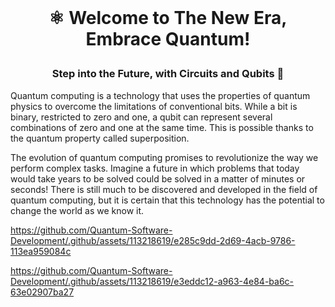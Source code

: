 <br>

# <p align="center"> ⚛︎ Welcome to The New Era, Embrace Quantum!<br>

### <p align="center"> Step into the Future, with Circuits and Qubits 🚀

Quantum computing is a technology that uses the properties of quantum physics to overcome the limitations of conventional bits. While a bit is binary, restricted to zero and one, a qubit can represent several combinations of zero and one at the same time. This is possible thanks to the quantum property called superposition.

The evolution of quantum computing promises to revolutionize the way we perform complex tasks. Imagine a future in which problems that today would take years to be solved could be solved in a matter of minutes or seconds! There is still much to be discovered and developed in the field of quantum computing, but it is certain that this technology has the potential to change the world as we know it.
<br>


https://github.com/Quantum-Software-Development/.github/assets/113218619/e285c9dd-2d69-4acb-9786-113ea959084c


https://github.com/Quantum-Software-Development/.github/assets/113218619/e3eddc12-a963-4e84-ba6c-63e02907ba27



